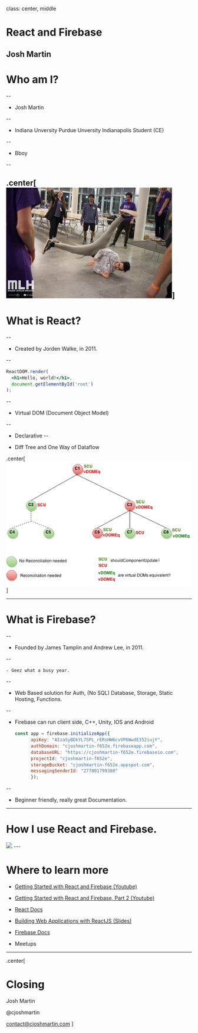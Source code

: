 class: center, middle

# React and Firebase

Josh Martin
---

# Who am I?

--

* Josh Martin 

--

* Indiana Unversity Purdue Unversity Indianapolis Student (CE)

--

* Bboy 

--

.center[<img src="img/bboy.jpg" height="300px" />]
---
# What is React?

--

* Created by Jorden Walke, in 2011.

--
```jsx
ReactDOM.render(
  <h1>Hello, world!</h1>,
  document.getElementById('root')
);
```
--

* Virtual DOM (Document Object Model)

--
* Declarative
--

* Diff Tree and One Way of Dataflow

.center[![diff tree](img/should-component-update.png)]

---

# What is Firebase?

--

* Founded by James Tamplin and Andrew Lee, in 2011. 

--

    - Geez what a busy year.

--


* Web Based solution for Auth, (No SQL) Database, Storage, Static Hosting, Functions. 

--

* Firebase can run client side, C++, Unity, IOS and Android 

    ```javascript
    const app = firebase.initializeApp({
          apiKey: "AIzaSyBDkYL7SPL_rERsHW6cvVP6WwdE352iujY",
          authDomain: "cjoshmartin-f652e.firebaseapp.com",
          databaseURL: "https://cjoshmartin-f652e.firebaseio.com",
          projectId: "cjoshmartin-f652e",
          storageBucket: "cjoshmartin-f652e.appspot.com",
          messagingSenderId: "277001799380"
          });
    ```
--

* Beginner friendly, really great Documentation.

---

# How  I use React and Firebase.
<img src="http://i0.kym-cdn.com/photos/images/newsfeed/001/044/247/297.png" />
---

# Where to learn more

* [Getting Started with React and Firebase (Youtube)](https://www.youtube.com/watch?v=mwNATxfUsgI&list=PLl-K7zZEsYLmnJ_FpMOZgyg6XcIGBu2OX&index=15)

* [Getting Started with React and Firebase, Part 2 (Youtube) ](https://youtu.be/p4XTMvagQ2Q)

* [React Docs](https://reactjs.org/)

* [Building Web Applications with ReactJS (Slides)](https://docs.google.com/presentation/d/1c0qUAQJ8d4LWoJOeK3qXxw4kwClDl7QfO6xTSm1l8EU/edit?usp=sharing)

* [Firebase Docs](https://firebase.google.com/docs/?authuser=0)

* Meetups

---

.center[
# Closing 
Josh Martin 

@cjoshmartin

[contact@cjoshmartin.com](mailto:contact@cjoshmartin.com)
]
